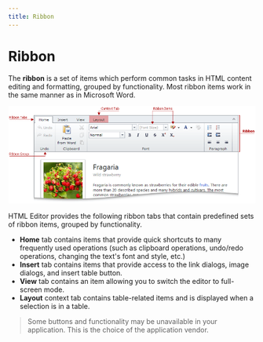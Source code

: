 ```yaml
---
title: Ribbon
---
```

# Ribbon
The **ribbon** is a set of items which perform common tasks in HTML content editing and formatting, grouped by functionality. Most ribbon items work in the same manner as in Microsoft Word.

![Ribbon](../../../images/Img22844.png)

HTML Editor provides the following ribbon tabs that contain predefined sets of ribbon items, grouped by functionality.
* **Home** tab contains items that provide quick shortcuts to many frequently used operations (such as clipboard operations, undo/redo operations, changing the text's font and style, etc.)
* **Insert** tab contains items that provide access to the link dialogs, image dialogs, and insert table button.
* **View** tab contains an item allowing you to switch the editor to full-screen mode.
* **Layout** context tab contains table-related items and is displayed when a selection is in a table.

> Some buttons and functionality may be unavailable in your application. This is the choice of the application vendor.